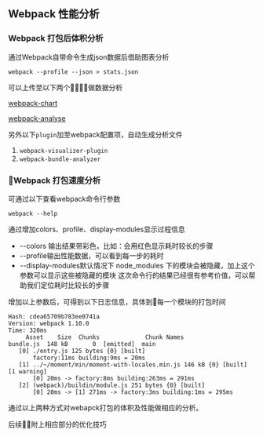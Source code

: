 ## Webpack 性能分析

### Webpack 打包后体积分析

通过Webpack自带命令生成json数据后借助图表分析

```
webpack --profile --json > stats.json
```

可以上传至以下两个做数据分析

[webpack-chart](http://alexkuz.github.io/webpack-chart/)

[webpack-analyse](http://webpack.github.io/analyse/)

另外以下`plugin`加至webpack配置项，自动生成分析文件
1. `webpack-visualizer-plugin`
2. `webpack-bundle-analyzer`
### Webpack 打包速度分析

可通过以下查看webpack命令行参数
```
webpack --help
```

通过增加colors、profile、display-modules显示过程信息

* --colors 输出结果带彩色，比如：会用红色显示耗时较长的步骤
* --profile输出性能数据，可以看到每一步的耗时
* --display-modules默认情况下 node_modules 下的模块会被隐藏，加上这个参数可以显示这些被隐藏的模块 这次命令行的结果已经很有参考价值，可以帮助我们定位耗时比较长的步骤

增加以上参数后，可得到以下日志信息，具体到每一个模块的打包时间
```
Hash: cdea65709b783ee0741a
Version: webpack 1.10.0
Time: 320ms
     Asset    Size  Chunks             Chunk Names
bundle.js  148 kB       0  [emitted]  main
   [0] ./entry.js 125 bytes {0} [built]
       factory:11ms building:9ms = 20ms
   [1] ../~/moment/min/moment-with-locales.min.js 146 kB {0} [built] [1 warning]
       [0] 20ms -> factory:8ms building:263ms = 291ms
   [2] (webpack)/buildin/module.js 251 bytes {0} [built]
       [0] 20ms -> [1] 271ms -> factory:3ms building:1ms = 295ms

```
通过以上两种方式对webapck打包的体积及性能做相应的分析。

后续附上相应部分的优化技巧
